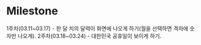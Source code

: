 # Milestone

1주차(03.11~03.17) - 한 달 치의 달력이 화면에 나오게 하기(월을 선택하면 격자에 숫자만 나오게).
2주차(03.18~03.24) - 대한민국 공휴일이 보이게 하기.
